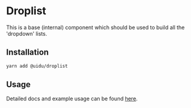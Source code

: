 # Droplist

This is a base (internal) component which should be used to build all the 'dropdown' lists.

## Installation

```sh
yarn add @uidu/droplist
```

## Usage

Detailed docs and example usage can be found [here](https://uidu.design/packages/core/droplist).
